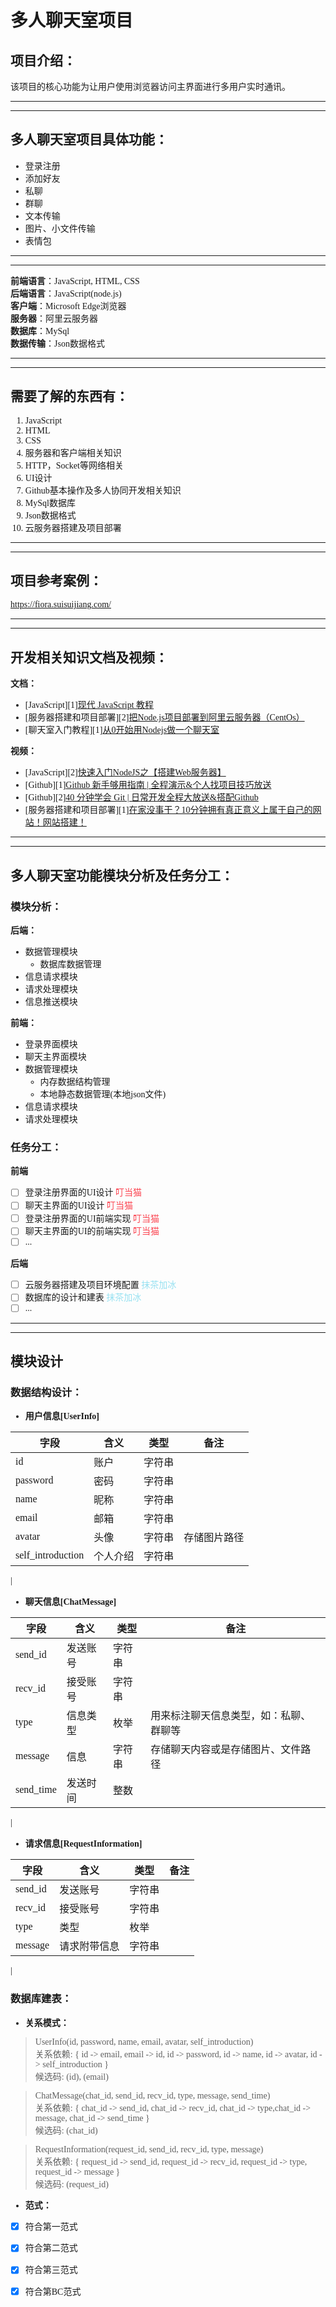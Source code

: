 <font face="仿宋">

# **多人聊天室项目**

## **项目介绍**：

该项目的核心功能为让用户使用浏览器访问主界面进行多用户实时通讯。

---
---

## **多人聊天室项目具体功能**：

- 登录注册
- 添加好友
- 私聊
- 群聊
- 文本传输
- 图片、小文件传输
- 表情包

---
---

**前端语言**：JavaScript, HTML, CSS  
**后端语言**：JavaScript(node.js)  
**客户端**：Microsoft Edge浏览器  
**服务器**：阿里云服务器  
**数据库**：MySql  
**数据传输**：Json数据格式

---
---

## **需要了解的东西有**：
1. JavaScript
2. HTML
3. CSS
4. 服务器和客户端相关知识
5. HTTP，Socket等网络相关
6. UI设计
7. Github基本操作及多人协同开发相关知识
8. MySql数据库
9. Json数据格式
10. 云服务器搭建及项目部署

---
---

## **项目参考案例**：
https://fiora.suisuijiang.com/

---
---

## **开发相关知识文档及视频**：

**文档：**  
- [JavaScript][1][现代 JavaScript 教程](https://zh.javascript.info/)
- [服务器搭建和项目部署][2][把Node.js项目部署到阿里云服务器（CentOs）](https://segmentfault.com/a/1190000004051670)
- [聊天室入门教程][1][从0开始用Nodejs做一个聊天室](https://www.jianshu.com/p/b608a765519a)

**视频：**  
- [JavaScript][2][快速入门NodeJS之【搭建Web服务器】](https://www.bilibili.com/video/BV1KX4y1K7uz?spm_id_from=333.999.0.0)
- [Github][1][Github 新手够用指南 | 全程演示&个人找项目技巧放送](https://www.bilibili.com/video/BV1e541137Tc?spm_id_from=333.999.0.0)
- [Github][2][40 分钟学会 Git | 日常开发全程大放送&搭配Github](https://www.bilibili.com/video/BV1db4y1d79C?spm_id_from=333.999.0.0)
- [服务器搭建和项目部署][1][在家没事干？10分钟拥有真正意义上属于自己的网站！网站搭建！](https://www.bilibili.com/video/BV1D7411B7Yf/?spm_id_from=333.788.recommend_more_video.-1)

---
---

## **多人聊天室功能模块分析及任务分工：**

### **模块分析**：


**后端：**
- 数据管理模块
  - 数据库数据管理 
- 信息请求模块
- 请求处理模块
- 信息推送模块

**前端：**
- 登录界面模块
- 聊天主界面模块
- 数据管理模块
  - 内存数据结构管理
  - 本地静态数据管理(本地json文件)
- 信息请求模块
- 请求处理模块

### **任务分工**：

**前端**

- [ ] 登录注册界面的UI设计 <font color=#fb4551>叮当猫</font>
- [ ] 聊天主界面的UI设计  <font color=#fb4551>叮当猫</font>
- [ ] 登录注册界面的UI前端实现 <font color=#fb4551>叮当猫</font>
- [ ] 聊天主界面的UI的前端实现  <font color=#fb4551>叮当猫</font>
- [ ] ...

**后端**

- [ ] 云服务器搭建及项目环境配置 <font color=#97e1f1>抹茶加冰</font>
- [ ] 数据库的设计和建表 <font color=#97e1f1>抹茶加冰</font>
- [ ] ...

---
---
## **模块设计**

### **数据结构设计：**

- **用户信息[UserInfo]**

|   字段   |   含义   |   类型   |   备注   |  
|----------|----------|---------|----------|
| id | 账户 | 字符串 |
| password | 密码 | 字符串 |
| name | 昵称 | 字符串 |
| email | 邮箱 | 字符串 |
| avatar | 头像 | 字符串 | 存储图片路径 |
| self_introduction | 个人介绍 | 字符串 | 
|

- **聊天信息[ChatMessage]**

|   字段   |   含义   |   类型   |   备注   |  
|----------|----------|---------|----------|
| send_id | 发送账号 | 字符串 |
| recv_id | 接受账号 | 字符串 |
| type | 信息类型 | 枚举 | 用来标注聊天信息类型，如：私聊、群聊等
| message | 信息 | 字符串 | 存储聊天内容或是存储图片、文件路径 |
| send_time | 发送时间 | 整数 | 
|

- **请求信息[RequestInformation]**

|   字段   |   含义   |   类型   |   备注   |  
|----------|----------|---------|----------|
| send_id | 发送账号 | 字符串 |
| recv_id | 接受账号 | 字符串 |
| type | 类型 | 枚举 |
| message | 请求附带信息 | 字符串 |
|

### **数据库建表：**

- **关系模式：**  

>UserInfo(id, password, name, email, avatar, self_introduction)  
关系依赖:  { id -> email, email -> id, id -> password, id -> name, id -> avatar, id -> self_introduction }  
候选码: (id), (email)  

>ChatMessage(chat_id, send_id, recv_id, type, message, send_time)  
关系依赖:  { chat_id -> send_id, chat_id -> recv_id, chat_id -> type,chat_id -> message, chat_id -> send_time }  
候选码: (chat_id)  

>RequestInformation(request_id, send_id, recv_id, type, message)  
关系依赖:  { request_id -> send_id, request_id -> recv_id, request_id -> type, request_id -> message }  
候选码: (request_id)

- **范式：**
- [x] 符合第一范式
- [x] 符合第二范式
- [x] 符合第三范式
- [x] 符合第BC范式



</font>